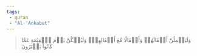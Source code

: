 ```yaml
---
tags: 
 - quran 
 - "Al-'Ankabut"
---
```


> وَلَيَحۡمِلُنَّ أَثۡقَالَهُمۡ وَأَثۡقَالٗا مَّعَ أَثۡقَالِهِمۡۖ وَلَيُسۡـَٔلُنَّ يَوۡمَ ٱلۡقِيَٰمَةِ عَمَّا كَانُواْ يَفۡتَرُونَ
